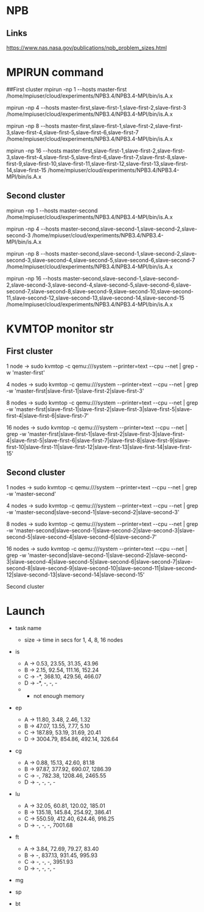# NPB
## Links 
https://www.nas.nasa.gov/publications/npb_problem_sizes.html


# MPIRUN command
##First cluster
mpirun -np 1 --hosts master-first /home/mpiuser/cloud/experiments/NPB3.4/NPB3.4-MPI/bin/is.A.x

mpirun -np 4 --hosts master-first,slave-first-1,slave-first-2,slave-first-3 /home/mpiuser/cloud/experiments/NPB3.4/NPB3.4-MPI/bin/is.A.x

mpirun -np 8 --hosts master-first,slave-first-1,slave-first-2,slave-first-3,slave-first-4,slave-first-5,slave-first-6,slave-first-7 /home/mpiuser/cloud/experiments/NPB3.4/NPB3.4-MPI/bin/is.A.x

mpirun -np 16 --hosts master-first,slave-first-1,slave-first-2,slave-first-3,slave-first-4,slave-first-5,slave-first-6,slave-first-7,slave-first-8,slave-first-9,slave-first-10,slave-first-11,slave-first-12,slave-first-13,slave-first-14,slave-first-15 /home/mpiuser/cloud/experiments/NPB3.4/NPB3.4-MPI/bin/is.A.x

## Second cluster
mpirun -np 1 --hosts master-second /home/mpiuser/cloud/experiments/NPB3.4/NPB3.4-MPI/bin/is.A.x

mpirun -np 4 --hosts master-second,slave-second-1,slave-second-2,slave-second-3 /home/mpiuser/cloud/experiments/NPB3.4/NPB3.4-MPI/bin/is.A.x

mpirun -np 8 --hosts master-second,slave-second-1,slave-second-2,slave-second-3,slave-second-4,slave-second-5,slave-second-6,slave-second-7 /home/mpiuser/cloud/experiments/NPB3.4/NPB3.4-MPI/bin/is.A.x

mpirun -np 16 --hosts master-second,slave-second-1,slave-second-2,slave-second-3,slave-second-4,slave-second-5,slave-second-6,slave-second-7,slave-second-8,slave-second-9,slave-second-10,slave-second-11,slave-second-12,slave-second-13,slave-second-14,slave-second-15 /home/mpiuser/cloud/experiments/NPB3.4/NPB3.4-MPI/bin/is.A.x

# KVMTOP monitor str
## First cluster
1 node -> sudo kvmtop -c qemu:///system --printer=text --cpu --net | grep -w 'master-first'

4 nodes -> sudo kvmtop -c qemu:///system --printer=text --cpu --net | grep -w 'master-first\|slave-first-1\|slave-first-2\|slave-first-3'

8 nodes -> sudo kvmtop -c qemu:///system --printer=text --cpu --net | grep -w 'master-first\|slave-first-1\|slave-first-2\|slave-first-3\|slave-first-5\|slave-first-4\|slave-first-6\|slave-first-7'

16 nodes -> sudo kvmtop -c qemu:///system --printer=text --cpu --net | grep -w 'master-first\|slave-first-1\|slave-first-2\|slave-first-3\|slave-first-4\|slave-first-5\|slave-first-6\|slave-first-7\|slave-first-8\|slave-first-9\|slave-first-10\|slave-first-11\|slave-first-12\|slave-first-13\|slave-first-14\|slave-first-15'

## Second cluster
1 nodes -> sudo kvmtop -c qemu:///system --printer=text --cpu --net | grep -w 'master-second'

4 nodes -> sudo kvmtop -c qemu:///system --printer=text --cpu --net | grep -w 'master-second\|slave-second-1\|slave-second-2\|slave-second-3'

8 nodes -> sudo kvmtop -c qemu:///system --printer=text --cpu --net | grep -w 'master-second\|slave-second-1\|slave-second-2\|slave-second-3\|slave-second-5\|slave-second-4\|slave-second-6\|slave-second-7'

16 nodes -> sudo kvmtop -c qemu:///system --printer=text --cpu --net | grep -w 'master-second\|slave-second-1\|slave-second-2\|slave-second-3\|slave-second-4\|slave-second-5\|slave-second-6\|slave-second-7\|slave-second-8\|slave-second-9\|slave-second-10\|slave-second-11\|slave-second-12\|slave-second-13\|slave-second-14\|slave-second-15'

Second cluster

# Launch
- task name
    - size ->  time in secs for 1, 4, 8, 16 nodes

- is
    - A -> 0.53, 23.55, 31.35, 43.96
    - B -> 2.15, 92.54, 111.16, 152.24
    - C -> -*, 368.10, 429.56, 466.07
    - D -> -*, -, -, -
    * - not enough memory 

- ep
    - A -> 11.80, 3.48, 2.46, 1.32
    - B -> 47.07, 13.55, 7.77, 5.10
    - C -> 187.89, 53.19, 31.69, 20.41
    - D -> 3004.79, 854.86, 492.14, 326.64

- cg
    - A -> 0.88, 15.13, 42.60, 81.18
    - B -> 97.87, 377.92, 690.07, 1286.39
    - C -> -, 782.38, 1208.46, 2465.55
    - D -> -, -, -, -

- lu 
    - A -> 32.05, 60.81, 120.02, 185.01
    - B -> 135.18, 145.84, 254.92, 386.41
    - C -> 550.59, 412.40, 624.46, 916.25
    - D -> -, -, -, 7001.68

- ft
    - A -> 3.84, 72.69, 79.27, 83.40
    - B -> -, 837.13, 931.45, 995.93
    - C -> -, -, -, 3951.93
    - D -> -, -, -, -

- mg
- sp
- bt


